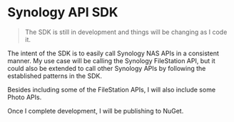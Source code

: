 # Synology API SDK

> The SDK is still in development and things will be changing as I code it.

The intent of the SDK is to easily call Synology NAS APIs in a consistent manner. My use case will be calling the Synology FileStation API, but it could also be extended to call other Synology APIs by following the established patterns in the SDK.

Besides including some of the FileStation APIs, I will also include some Photo APIs.

Once I complete development, I will be publishing to NuGet.
